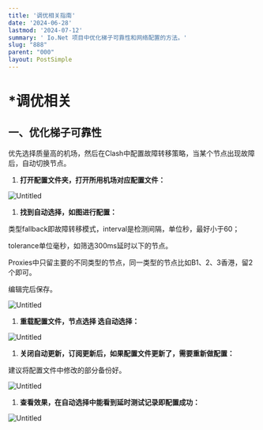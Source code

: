 ```yaml
---
title: '调优相关指南'
date: '2024-06-28'
lastmod: '2024-07-12'
summary: ' Io.Net 项目中优化梯子可靠性和网络配置的方法。'
slug: "888"
parent: "000"
layout: PostSimple
---
```


# *调优相关

## 一、优化梯子可靠性

优先选择质量高的机场，然后在Clash中配置故障转移策略，当某个节点出现故障后，自动切换节点。

1. **打开配置文件夹，打开所用机场对应配置文件：**

![Untitled](/static/images/blogs/88/000.png)

1. **找到自动选择，如图进行配置：**

类型fallback即故障转移模式，interval是检测间隔，单位秒，最好小于60；

tolerance单位毫秒，如筛选300ms延时以下的节点。

Proxies中只留主要的不同类型的节点，同一类型的节点比如B1、2、3香港，留2个即可。

编辑完后保存。

![Untitled](/static/images/blogs/88/111.png)

1. **重载配置文件，节点选择 选自动选择：**

![Untitled](/static/images/blogs/88/222.png)

1. **关闭自动更新，订阅更新后，如果配置文件更新了，需要重新做配置：**

建议将配置文件中修改的部分备份好。

![Untitled](/static/images/blogs/88/333.png)

1. **查看效果，在自动选择中能看到延时测试记录即配置成功：**

![Untitled](/static/images/blogs/88/444.png)